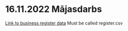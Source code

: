 # 16.11.2022 Mājasdarbs

[Link to business register data](https://data.gov.lv/dati/lv/dataset/uz/resource/25e80bf3-f107-4ab4-89ef-251b5b9374e9)
Must be called register.csv
